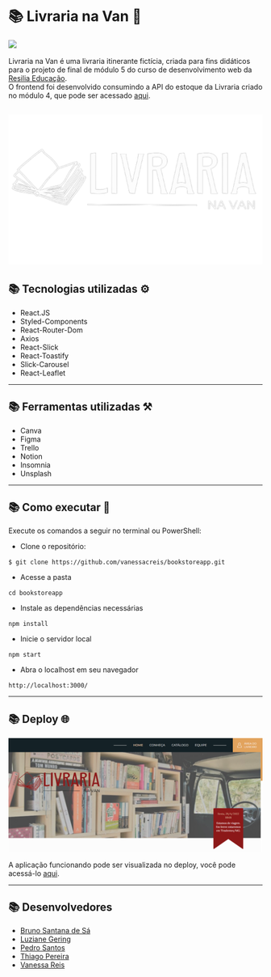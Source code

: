 # 📚 Livraria na Van 🚐

<img src="https://nypem.net/wp-content/uploads/2019/07/books-header-1.jpg" />

Livraria na Van é uma livraria itinerante fictícia, criada para fins didáticos para o projeto de final de módulo 5 do curso de desenvolvimento web da <a href="https://www.resilia.com.br/">Resilia Educação</a>.<br/>
O frontend foi desenvolvido consumindo a API do estoque da Livraria criado no módulo 4, que pode ser acessado <a href="https://github.com/vanessacreis/Bookstore-API">aqui</a>.<br/>

## <img src="public/assets/imgs/logo-branco.svg" >

## 📚 Tecnologias utilizadas ⚙️

- React.JS
- Styled-Components
- React-Router-Dom
- Axios
- React-Slick
- React-Toastify
- Slick-Carousel
- React-Leaflet


---
## 📚 Ferramentas utilizadas ⚒️

- Canva
- Figma
- Trello
- Notion
- Insomnia
- Unsplash

---


## 📚 Como executar 🏁

Execute os comandos a seguir no terminal ou PowerShell:

- Clone o repositório:

```
$ git clone https://github.com/vanessacreis/bookstoreapp.git
```

- Acesse a pasta

```
cd bookstoreapp
```

- Instale as dependências necessárias

```
npm install
```

- Inicie o servidor local

```
npm start
```
- Abra o localhost em seu navegador
```
http://localhost:3000/
```

---

## 📚 Deploy 🌐
<img src="public/assets/imgs/readme1.png" >

A aplicação funcionando pode ser visualizada no deploy, você pode acessá-lo <a href="https://bookstoreapp.vercel.app/">aqui</a>.

---

## 📚 Desenvolvedores

- <a href="https://www.linkedin.com/in/brunoasantanadesa/">Bruno Santana de Sá</a>
- <a href="https://www.linkedin.com/in/luziane-gering-729ba7180/">Luziane Gering</a>
- <a href="https://www.linkedin.com/in/pedro-santos20/">Pedro Santos</a>
- <a href="https://www.linkedin.com/in/thiago-pgc/">Thiago Pereira</a>
- <a href="https://www.linkedin.com/in/vanessacreisbh/">Vanessa Reis</a>
